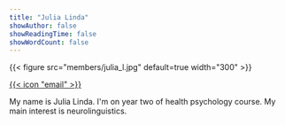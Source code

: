 ```yaml
---
title: "Julia Linda"
showAuthor: false
showReadingTime: false
showWordCount: false
---
```


{{< figure src="members/julia_l.jpg"  default=true width="300" >}}

[{{< icon "email" >}}](mailto:julia.linda@gumed.edu.pl)

My name is Julia Linda. I'm on year two of health psychology course. My main interest is neurolinguistics.